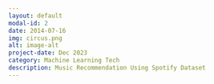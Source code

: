 ```yaml
---
layout: default
modal-id: 2
date: 2014-07-16
img: circus.png
alt: image-alt
project-date: Dec 2023
category: Machine Learning Tech
description: Music Recommendation Using Spotify Dataset
---
```

